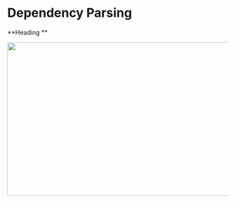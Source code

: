 # Dependency Parsing

**Heading **

<p align="center">
  <img width="550" height="350" src="https://user-images.githubusercontent.com/21968647/64905019-261eea00-d687-11e9-96ae-0c55b4c38da0.png">
</p>
